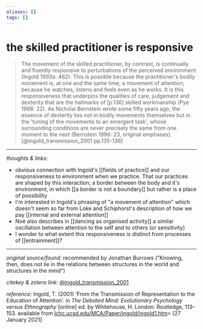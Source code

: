 ```yaml
---
aliases: []
tags: []
---
```


# the skilled practitioner is responsive


>The movement of the skilled practitioner, by contrast, is continually and fluently responsive to perturbations of the perceived environment (Ingold 1993a: 462). This is possible because the practitioner's bodily movement is, at one and the same time, a movement of attention; because he watches, listens and feels even as he works. It is this responsiveness that underpins the qualities of care, judgement and dexterity that are the hallmarks of [p.136] skilled workmanship (Pye 1968: 22). As Nicholai Bernstein wrote some fifty years ago, the essence of dexterity lies not in bodily movements themselves but in the 'tuning of the movements to an emergent task', whose surrounding conditions are never precisely the same from one moment to the next (Bernstein 1996: 23, original emphases).[@ingold_transmission_2001 pp.135-136]

---

_thoughts & links:_

- obvious connection with Ingold's [[fields of practice]] and our responsiveness to environment when we practice. That our practices are shaped by this interaction; a border between the body and it's environment, in which [[a border is not a boundary]] but rather is a place of possibility 
- I'm interested in Ingold's phrasing of "a movement of attention" which doesn't seem so far from Loke and Schiphorst's description of how we pay [[internal and external attention]] 
- Noë also describes in [[dancing as organised activity]] a similar oscillation between attention to the self and to others (or sensitivity)
- I wonder to what extent this responsiveness is distinct from processes of [[entrainment]]?

---

_original source/found:_ recommended by Jonathan Burrows ("Knowing, then, does not lie in the relations between structures in the world and structures in the mind")

_citekey & zotero link:_ [@ingold_transmission_2001](zotero://select/items/1_7F7TDEXN)

_reference:_ Ingold, T. (2001) ‘From the Transmission of Representation to the Education of Attention’. in _The Debated Mind: Evolutionary Psychology versus Ethnography_ \[online\] ed. by Whitehouse, H. London: Routledge, 113–153. available from [lchc.ucsd.edu/MCA/Paper/ingold/ingold1.htm](http://lchc.ucsd.edu/MCA/Paper/ingold/ingold1.htm)> \[27 January 2021\]


